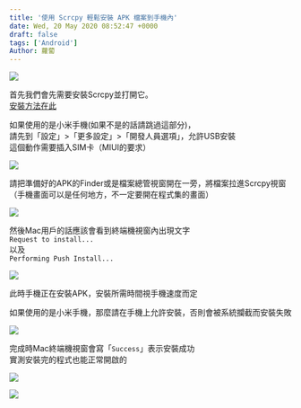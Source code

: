 ```yaml
---
title: '使用 Scrcpy 輕鬆安裝 APK 檔案到手機內'
date: Wed, 20 May 2020 08:52:47 +0000
draft: false
tags: ['Android']
Author: 蘿蔔
---
```


![](https://static-a1.steveyi.net/media/blog/2020052008515768.png)

首先我們會先需要安裝Scrcpy並打開它。  
[安裝方法在此](https://blog.steveyi.net/scrcpy-android)  

如果使用的是小米手機(如果不是的話請跳過這部分)，  
請先到「設定」>「更多設定」>「開發人員選項」，允許USB安裝  
這個動作需要插入SIM卡（MIUI的要求）

![](https://static-a1.steveyi.net/media/blog/2020052014230696.jpg)

請把準備好的APK的Finder或是檔案總管視窗開在一旁，將檔案拉進Scrcpy視窗  
（手機畫面可以是任何地方，不一定要開在程式集的畫面）

![](https://blog.steveyi.net/wp-content/uploads/media/blog/2020052008324389.gif)

然後Mac用戶的話應該會看到終端機視窗內出現文字  
`Request to install...`  
以及  
`Performing Push Install...`

![](https://static-a1.steveyi.net/media/blog/2020052008374716.png)

此時手機正在安裝APK，安裝所需時間視手機速度而定

如果使用的是小米手機，那麼請在手機上允許安裝，否則會被系統攔截而安裝失敗

![](https://static-a1.steveyi.net/media/blog/2020052014251266.jpg)

  
完成時Mac終端機視窗會寫「`Success`」表示安裝成功  
實測安裝完的程式也能正常開啟的

![](https://static-a1.steveyi.net/media/blog/2020052008425289.png)

![](https://blog.steveyi.net/wp-content/uploads/media/blog/2020052008464950.gif)
